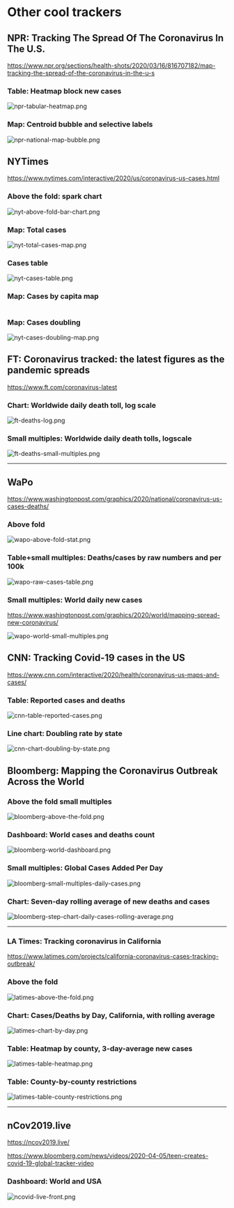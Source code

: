 # Other cool trackers



## NPR: Tracking The Spread Of The Coronavirus In The U.S.

https://www.npr.org/sections/health-shots/2020/03/16/816707182/map-tracking-the-spread-of-the-coronavirus-in-the-u-s

### Table: Heatmap block new cases

<img src="repo_assets/images/npr-tabular-heatmap.png" alt="npr-tabular-heatmap.png">

### Map: Centroid bubble and selective labels

<img src="repo_assets/images/npr-national-map-bubble.png" alt="npr-national-map-bubble.png">



## NYTimes

https://www.nytimes.com/interactive/2020/us/coronavirus-us-cases.html

### Above the fold: spark chart

<img src="repo_assets/images/nyt-above-fold-bar-chart.png" alt="nyt-above-fold-bar-chart.png">


### Map: Total cases

<img src="repo_assets/images/nyt-total-cases-map.png" alt="nyt-total-cases-map.png">

### Cases table 

<img src="repo_assets/images/nyt-cases-table.png" alt="nyt-cases-table.png">



### Map: Cases by capita map

<img src="repo_assets/images/nyt-cases-by-capita-map.png" alt="">


### Map: Cases doubling

<img src="repo_assets/images/nyt-cases-doubling-map.png" alt="nyt-cases-doubling-map.png">


## FT: Coronavirus tracked: the latest figures as the pandemic spreads 

https://www.ft.com/coronavirus-latest

### Chart: Worldwide daily death toll, log scale

<img src="repo_assets/images/ft-deaths-log.png" alt="ft-deaths-log.png">

### Small multiples: Worldwide daily death tolls, logscale

<img src="repo_assets/images/ft-deaths-small-multiples.png" alt="ft-deaths-small-multiples.png">




-------------


## WaPo

https://www.washingtonpost.com/graphics/2020/national/coronavirus-us-cases-deaths/

### Above fold

<img src="repo_assets/images/wapo-above-fold-stat.png" alt="wapo-above-fold-stat.png">


### Table+small multiples: Deaths/cases by raw numbers and per 100k


<img src="repo_assets/images/wapo-raw-cases-table.png" alt="wapo-raw-cases-table.png">


### Small multiples: World daily new cases 

https://www.washingtonpost.com/graphics/2020/world/mapping-spread-new-coronavirus/

<img src="repo_assets/images/wapo-world-small-multiples.png" alt="wapo-world-small-multiples.png">


## CNN: Tracking Covid-19 cases in the US


https://www.cnn.com/interactive/2020/health/coronavirus-us-maps-and-cases/


### Table: Reported cases and deaths

<img src="repo_assets/images/cnn-table-reported-cases.png" alt="cnn-table-reported-cases.png">


### Line chart: Doubling rate by state

<img src="repo_assets/images/cnn-chart-doubling-by-state.png" alt="cnn-chart-doubling-by-state.png">

## Bloomberg: Mapping the Coronavirus Outbreak Across the World


### Above the fold small multiples

<img src="repo_assets/images/bloomberg-above-the-fold.png" alt="bloomberg-above-the-fold.png">

### Dashboard: World cases and deaths count


<img src="repo_assets/images/bloomberg-world-dashboard.png" alt="bloomberg-world-dashboard.png">


### Small multiples: Global Cases Added Per Day

<img src="repo_assets/images/bloomberg-small-multiples-daily-cases.png" alt="bloomberg-small-multiples-daily-cases.png">


### Chart: Seven-day rolling average of new deaths and cases

<img src="repo_assets/images/bloomberg-step-chart-daily-cases-rolling-average.png" alt="bloomberg-step-chart-daily-cases-rolling-average.png">



----

### LA Times: Tracking coronavirus in California


https://www.latimes.com/projects/california-coronavirus-cases-tracking-outbreak/

### Above the fold

<img src="repo_assets/images/latimes-above-the-fold.png" alt="latimes-above-the-fold.png">


### Chart: Cases/Deaths by Day, California, with rolling average

<img src="repo_assets/images/latimes-chart-by-day.png" alt="latimes-chart-by-day.png">


### Table: Heatmap by county, 3-day-average new cases

<img src="repo_assets/images/latimes-chart-by-day.png" alt="latimes-table-heatmap.png">


### Table: County-by-county restrictions

<img src="repo_assets/images/latimes-table-county-restrictions.png" alt="latimes-table-county-restrictions.png">


----

## nCov2019.live

https://ncov2019.live/

https://www.bloomberg.com/news/videos/2020-04-05/teen-creates-covid-19-global-tracker-video

### Dashboard: World and USA

<img src="repo_assets/images/ncovid-live-front.png" alt="ncovid-live-front.png">


